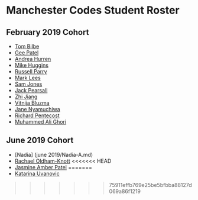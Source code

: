 # Manchester Codes Student Roster

## February 2019 Cohort

- [Tom Bilbe](/february2019/tom-b.md)
- [Gee Patel](/february2019/gee-p.md)
- [Andrea Hurren](/february2019/andrea-h.md)
- [Mike Huggins](/february2019/mikeh.md)
- [Russell Parry](/february2019/russell-p.md)
- [Mark Lees](/february2019/mark-l.md)
- [Sam Jones](/february2019/sam-j.md)
- [Jack Pearsall](/february2019/jack-p.md)
- [Zhi Jiang](february2019/zhi-j.md)
- [Vitnija Bluzma](february2019/vitnija-b.md)
- [Jane Nyamuchiwa](/february2019/Jane-n.md)
- [Richard Pentecost](/february2019/rich-p.md)
- [Muhammed Ali Ghori](/february2019/MuhammedAli-G.md)

## June 2019 Cohort
- [Nadia] (june 2019/Nadia-A.md)
- [Rachael Oldham-Knott](june2019/rachael-o.md)
<<<<<<< HEAD
- [Jasmine Amber Patel](june2019/Jasmine-A.md)
=======
- [Katarina Uvanovic](june2019/kate-u.md)
>>>>>>> 75911effb769e25be5bfbba88127d069a86f1219
